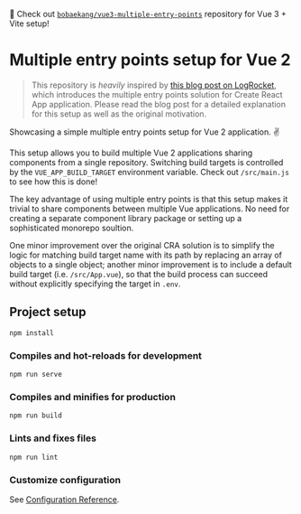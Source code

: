 👋 Check out [`bobaekang/vue3-multiple-entry-points`](https://github.com/bobaekang/vue3-multiple-entry-points) repository for Vue 3 + Vite setup!

# Multiple entry points setup for Vue 2

> This repository is _heavily_ inspired by [this blog post on LogRocket](https://blog.logrocket.com/multiple-entry-points-in-create-react-app-without-ejecting/), which introduces the multiple entry points solution for Create React App application. Please read the blog post for a detailed explanation for this setup as well as the original motivation.

Showcasing a simple multiple entry points setup for Vue 2 application. ✌️

This setup allows you to build multiple Vue 2 applications sharing components from a single repository. Switching build targets is controlled by the `VUE_APP_BUILD_TARGET` environment variable. Check out `/src/main.js` to see how this is done!

The key advantage of using multiple entry points is that this setup makes it trivial to share components between multiple Vue applications. No need for creating a separate component library package or setting up a sophisticated monorepo soultion.

One minor improvement over the original CRA solution is to simplify the logic for matching build target name with its path by replacing an array of objects to a single object; another minor improvement is to include a default build target (i.e. `/src/App.vue`), so that the build process can succeed without explicitly specifying the target in `.env`.

## Project setup

```
npm install
```

### Compiles and hot-reloads for development

```
npm run serve
```

### Compiles and minifies for production

```
npm run build
```

### Lints and fixes files

```
npm run lint
```

### Customize configuration

See [Configuration Reference](https://cli.vuejs.org/config/).
